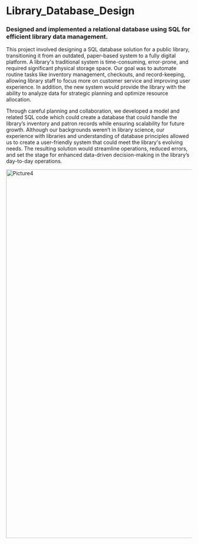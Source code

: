 # Library_Database_Design
### Designed and implemented a relational database using SQL for efficient library data management.

This project involved designing a SQL database solution for a public library, transitioning it from an outdated, paper-based system to a fully digital platform. A library's traditional system is time-consuming, error-prone, and required significant physical storage space. Our goal was to automate routine tasks like inventory management, checkouts, and record-keeping, allowing library staff to focus more on customer service and improving user experience. In addition, the new system would provide the library with the ability to analyze data for strategic planning and optimize resource allocation.

Through careful planning and collaboration, we developed a model and related SQL code which could create a database that could handle the library’s inventory and patron records while ensuring scalability for future growth. Although our backgrounds weren’t in library science, our experience with libraries and understanding of database principles allowed us to create a user-friendly system that could meet the library's evolving needs. The resulting solution would streamline operations, reduced errors, and set the stage for enhanced data-driven decision-making in the library’s day-to-day operations.

<img width="1000" alt="Picture4" src="https://github.com/user-attachments/assets/31e8293d-119f-4cb5-a887-deb7d3f6c20a">
